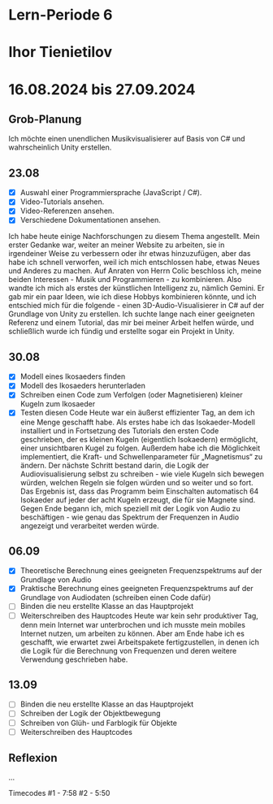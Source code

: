 # Lern-Periode 6
# Ihor Tienietilov
# 16.08.2024 bis 27.09.2024

## Grob-Planung
Ich möchte einen unendlichen Musikvisualisierer auf Basis von C# und wahrscheinlich Unity erstellen. 

## 23.08
- [x] Auswahl einer Programmiersprache (JavaScript / C#).
- [x] Video-Tutorials ansehen.
- [x] Video-Referenzen ansehen.
- [x] Verschiedene Dokumentationen ansehen.

Ich habe heute einige Nachforschungen zu diesem Thema angestellt. Mein erster Gedanke war, weiter an meiner Website zu arbeiten, sie in irgendeiner Weise zu verbessern oder ihr etwas hinzuzufügen, aber das habe ich schnell verworfen, weil ich mich entschlossen habe, etwas Neues und Anderes zu machen. Auf Anraten von Herrn Colic beschloss ich, meine beiden Interessen - Musik und Programmieren - zu kombinieren. Also wandte ich mich als erstes der künstlichen Intelligenz zu, nämlich Gemini. Er gab mir ein paar Ideen, wie ich diese Hobbys kombinieren könnte, und ich entschied mich für die folgende - einen 3D-Audio-Visualisierer in C# auf der Grundlage von Unity zu erstellen. Ich suchte lange nach einer geeigneten Referenz und einem Tutorial, das mir bei meiner Arbeit helfen würde, und schließlich wurde ich fündig und erstellte sogar ein Projekt in Unity.

## 30.08
- [x] Modell eines Ikosaeders finden
- [x] Modell des Ikosaeders herunterladen
- [x] Schreiben einen Code zum Verfolgen (oder Magnetisieren) kleiner Kugeln zum Ikosaeder
- [x] Testen diesen Code
Heute war ein äußerst effizienter Tag, an dem ich eine Menge geschafft habe. Als erstes habe ich das Isokaeder-Modell installiert und in Fortsetzung des Tutorials den ersten Code geschrieben, der es kleinen Kugeln (eigentlich Isokaedern) ermöglicht, einer unsichtbaren Kugel zu folgen. Außerdem habe ich die Möglichkeit implementiert, die Kraft- und Schwellenparameter für „Magnetismus“ zu ändern.
Der nächste Schritt bestand darin, die Logik der Audiovisualisierung selbst zu schreiben - wie viele Kugeln sich bewegen würden, welchen Regeln sie folgen würden und so weiter und so fort. Das Ergebnis ist, dass das Programm beim Einschalten automatisch 64 Isokaeder auf jeder der acht Kugeln erzeugt, die für sie Magnete sind.
Gegen Ende begann ich, mich speziell mit der Logik von Audio zu beschäftigen - wie genau das Spektrum der Frequenzen in Audio angezeigt und verarbeitet werden würde.

## 06.09
- [x] Theoretische Berechnung eines geeigneten Frequenzspektrums auf der Grundlage von Audio
- [x] Praktische Berechnung eines geeigneten Frequenzspektrums auf der Grundlage von Audiodaten (schreiben einen Code dafür)
- [ ] Binden die neu erstellte Klasse an das Hauptprojekt
- [ ] Weiterschreiben des Hauptcodes
Heute war kein sehr produktiver Tag, denn mein Internet war unterbrochen und ich musste mein mobiles Internet nutzen, um arbeiten zu können. Aber am Ende habe ich es geschafft, wie erwartet zwei Arbeitspakete fertigzustellen, in denen ich die Logik für die Berechnung von Frequenzen und deren weitere Verwendung geschrieben habe.

## 13.09
- [ ] Binden die neu erstellte Klasse an das Hauptprojekt
- [ ] Schreiben der Logik der Objektbewegung
- [ ] Schreiben von Glüh- und Farblogik für Objekte
- [ ] Weiterschreiben des Hauptcodes

## Reflexion

...


Timecodes
#1 - 7:58
#2 - 5:50
